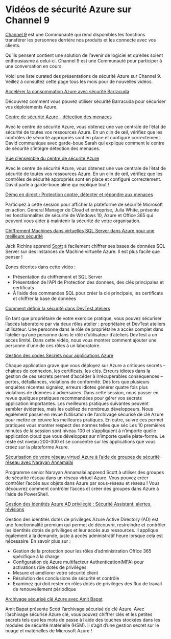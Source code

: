 <properties
   pageTitle="Vidéos de sécurité Azure sur Channel 9 | Microsoft Azure"
   description="L’article fournit une liste curated des présentations de sécurité Azure sur Channel 9. Channel 9 est une Communauté qui relie les personnes qui utilisent nos produits avec les personnes derrière nos produits."
   services="security"
   documentationCenter="na"
   authors="TomShinder"
   manager="MBaldwin"
   editor="TomSh"/>

<tags
   ms.service="security"
   ms.devlang="na"
   ms.topic="article"
   ms.tgt_pltfrm="na"
   ms.workload="na"
   ms.date="08/09/2016"
   ms.author="terrylan"/>

# <a name="azure-security-videos-on-channel-9"></a>Vidéos de sécurité Azure sur Channel 9

[Channel 9](https://channel9.msdn.com/) est une Communauté qui rend disponibles les fonctions transférer les personnes derrière nos produits et les connecte avec vos clients.

Qu’ils pensent contient une solution de l’avenir de logiciel et qu’elles soient enthousiasme à celui-ci. Channel 9 est une Communauté pour participer à une conversation en cours.

Voici une liste curated des présentations de sécurité Azure sur Channel 9. Veillez à consultez cette page tous les mois pour de nouvelles vidéos.

[Accélérer la consommation Azure avec sécurité Barracuda](https://channel9.msdn.com/events/Microsoft-Azure-Marketplace-ISV-Solutions-Webinar-Series/Webinar-1-Accelerating-Azure-Consumption-with-Barracuda-Security/Webinar-1-Accelerating-Azure-Consumption-with-Barracuda-Security)

Découvrez comment vous pouvez utiliser sécurité Barracuda pour sécuriser vos déploiements Azure.

[Centre de sécurité Azure - détection des menaces](https://channel9.msdn.com/Shows/Azure-Friday/Azure-Security-Center-Threat-Detection)

Avec le centre de sécurité Azure, vous obtenez une vue centrale de l’état de sécurité de toutes vos ressources Azure. En un clin de œil, vérifiez que les contrôles de sécurité appropriés sont en place et configuré correctement. David communique avec garde-boue Sarah qui explique comment le centre de sécurité s’intègre détection des menaces.

[Vue d’ensemble du centre de sécurité Azure](https://channel9.msdn.com/Shows/Azure-Friday/Azure-Security-Center-Overview)

Avec le centre de sécurité Azure, vous obtenez une vue centrale de l’état de sécurité de toutes vos ressources Azure. En un clin de œil, vérifiez que les contrôles de sécurité appropriés sont en place et configuré correctement. David parle à garde-boue aline qui explique tout !

[Démo en direct : Protection contre, détecter et répondre aux menaces](https://channel9.msdn.com/events/Virtual-Security-Summit/Virtual-Security-Summit-2016/Live-Demo-Protecting-against-Detecting-and-Responding-to-Threats)

Participez à cette session pour afficher la plateforme de sécurité Microsoft en action. General Manager de Cloud et entreprise, Julia White, présente les fonctionnalités de sécurité de Windows 10, Azure et Office 365 qui peuvent vous aider à maintenir la sécurité de votre organisation.

[Chiffrement Machines dans virtuelles SQL Server dans Azure pour une meilleure sécurité](https://channel9.msdn.com/Shows/Azure-Friday/Encryption-in-SQL-Azure-for-better-security)

Jack Richins apprend [Scott](https://channel9.msdn.com/Niners/Glucose) à facilement chiffrer ses bases de données SQL Server sur des instances de Machine virtuelle Azure. Il est plus facile que penser !

Zones décrites dans cette vidéo :

- Présentation du chiffrement et SQL Server
- Présentation de l’API de Protection des données, des clés principales et certificats
- À l’aide des commandes SQL pour créer la clé principale, les certificats et chiffrer la base de données

[Comment définir la sécurité dans DevTest ateliers](https://channel9.msdn.com/Blogs/Windows-Azure/How-to-set-security-in-your-DevTest-Lab)

En tant que propriétaire de votre exercice pratique, vous pouvez sécuriser l’accès laboratoire par via deux rôles atelier : propriétaire et DevTest ateliers utilisateur. Une personne dans le rôle de propriétaire a accès complet dans l’atelier qu’une personne dans le rôle d’utilisateur d’ateliers DevTest a un accès limité. Dans cette vidéo, nous vous montrer comment ajouter une personne d’une de ces rôles à un laboratoire.

[Gestion des codes Secrets pour applications Azure](https://channel9.msdn.com/events/Build/2016/P456)

Chaque application grave que vous déployez sur Azure a critiques secrets – chaînes de connexion, les certificats, les clés. Erreurs idiotes dans la gestion de ces secrets permet d’accéder à irrécupérables conséquences – pertes, défaillances, violations de conformité. Dès lors que plusieurs enquêtes récentes signalez, erreurs idiotes générer quatre fois plus violations de données à adversaires. Dans cette session, nous passer en revue quelques pratiques recommandées pour gérer vos secrets application importantes. Les meilleures pratiques suivantes peuvent sembler évidentes, mais les oubliez de nombreux développeurs. Nous également passer en revue l’utilisation de l’archivage sécurisé de clé Azure pour mettre en œuvre les meilleures pratiques. En outre, suivre ces permet pratiques vous montrer respect des normes telles que séc Les 10 premières minutes de la session sont niveau 100 et s’appliquent à n’importe quelle application cloud que vous développez sur n’importe quelle plate-forme. Le reste est niveau 200-300 et se concentre sur les applications que vous créez sur la plateforme Azure.

[Sécurisation de votre réseau virtuel Azure à l’aide de groupes de sécurité réseau avec Narayan Annamalai](https://channel9.msdn.com/Shows/Azure-Friday/Sucruing-your-Azure-Virtual-Network-using-Network-ACLs-with-Narayan-Annamalai)

Programme senior Narayan Annamalai apprend Scott à utiliser des groupes de sécurité réseau dans un réseau virtuel Azure. Vous pouvez créer contrôler l’accès aux objets dans Azure par sous-réseau et réseau ! Vous découvrez comment contrôler l’accès et créer des groupes dans Azure à l’aide de PowerShell.

[Gestion des identités Azure AD privilégié : Sécurité Assistant, alertes, révisions](https://channel9.msdn.com/Series/Azure-Active-Directory-Videos-Demos/Azure-AD-Privileged-Identity-Management-Security-Wizard-Alerts-Reviews)

Gestion des identités dotés de privilèges Azure Active Directory (AD) est une fonctionnalité premium qui permet de découvrir, restreindre et contrôler les identités dotés de privilèges et leur accès aux ressources. Il applique également à la demande, juste à accès administratif heure lorsque cela est nécessaire. En savoir plus sur :

- Gestion de la protection pour les rôles d’administration Office 365 spécifique à la charge
- Configuration de Azure multifacteur Authentication(MFA) pour activations rôle dotés de privilèges
- Mesure et améliorer votre sécurité client
- Résolution des conclusions de sécurité et contrôle
- Examinez qui doit rester en rôles dotés de privilèges des flux de travail de renouvellement périodique

[Archivage sécurisé clé Azure avec Amit Bapat](https://channel9.msdn.com/Shows/Azure-Friday/Azure-Key-Vault-with-Amit-Bapat)

Amit Bapat présente Scott l’archivage sécurisé de clé Azure. Avec l’archivage sécurisé Azure clé, vous pouvez chiffrer clés et les petites secrets tels que les mots de passe à l’aide des touches stockées dans les modules de sécurité matérielle (HSM). Il s’agit d’une gestion secret sur le nuage et matérielles de Microsoft Azure !
